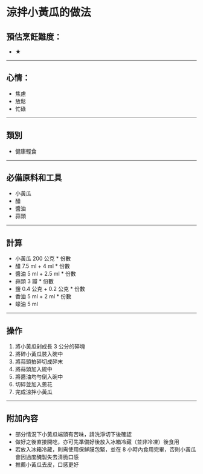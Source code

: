 # 涼拌小黃瓜的做法

## 預估烹飪難度：

- ★

---

## 心情：

- 焦慮
- 放鬆
- 忙碌


---

## 類別
- 健康輕食

---

## 必備原料和工具

- 小黃瓜
- 醋
- 醬油
- 蒜頭

---

## 計算

- 小黃瓜 200 公克 * 份數
- 醋 7.5 ml + 4 ml * 份數
- 醬油 5 ml + 2.5 ml * 份數
- 蒜頭 3 瓣 * 份數
- 鹽 0.4 公克 + 0.2 公克 * 份數
- 香油 5 ml + 2 ml * 份數
- 蠔油 5 ml

---

## 操作

1. 將小黃瓜剁成長 3 公分的碎塊
2. 將碎小黃瓜裝入碗中
3. 將蒜頭拍碎切成碎末
4. 將蒜頭加入碗中
5. 將醬油均勻倒入碗中
6. 切碎並加入蔥花
7. 完成涼拌小黃瓜

---

## 附加內容

- 部分情況下小黃瓜端頭有苦味，請洗淨切下後確認
- 做好之後直接開吃，亦可先準備好後放入冰箱冷藏（並非冷凍）後食用
- 若放入冰箱冷藏，則需使用保鮮膜包緊，並在 8 小時內食用完畢，否則小黃瓜會因過度醃製失去清脆口感
- 推薦小黃瓜去皮，口感更好
